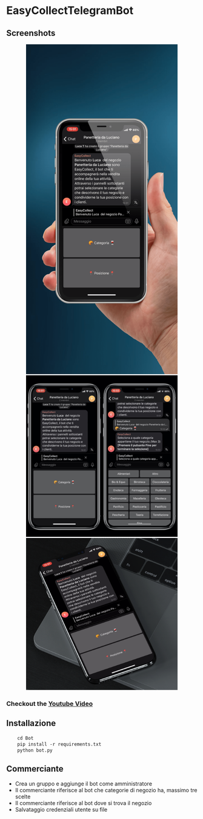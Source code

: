 # EasyCollectTelegramBot

## Screenshots

<div align="center">
	<img src="Screenshots/1.PNG" width="400px"</img> 
	<img src="Screenshots/3.JPG" width="400px"</img> 
	<img src="Screenshots/8.PNG" width="400px"</img> 
</div>

### Checkout the [Youtube Video](https://www.youtube.com/watch?v=_EMnVut2w3c&feature=youtu.be)

## Installazione

```shell
	cd Bot
	pip install -r requirements.txt
	python bot.py
```


## Commerciante

- Crea un gruppo e aggiunge il bot come amministratore
- Il commerciante riferisce al bot che categorie di negozio ha, massimo tre scelte
- Il commerciante riferisce al bot dove si trova il negozio
- Salvataggio credenziali utente su file

